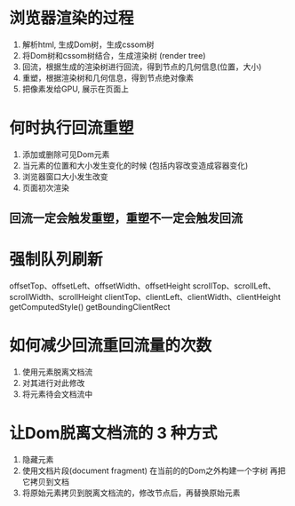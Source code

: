 # 浏览器渲染的过程
1. 解析html, 生成Dom树，生成cssom树
2. 将Dom树和cssom树结合，生成渲染树 (render tree)
3. 回流，根据生成的渲染树进行回流，得到节点的几何信息(位置，大小)
4. 重塑，根据渲染树和几何信息，得到节点绝对像素
5. 把像素发给GPU, 展示在页面上

# 何时执行回流重塑
1. 添加或删除可见Dom元素
2. 当元素的位置和大小发生变化的时候 (包括内容改变造成容器变化)
3. 浏览器窗口大小发生改变
4. 页面初次渲染

## 回流一定会触发重塑，重塑不一定会触发回流

# 强制队列刷新
  offsetTop、offsetLeft、offsetWidth、offsetHeight
  scrollTop、scrollLeft、scrollWidth、scrollHeight
  clientTop、clientLeft、clientWidth、clientHeight
  getComputedStyle()
  getBoundingClientRect

# 如何减少回流重回流量的次数
1. 使用元素脱离文档流
2. 对其进行对此修改
3. 将元素待会文档流中

# 让Dom脱离文档流的 3 种方式
1. 隐藏元素
2. 使用文档片段(document fragment) 在当前的的Dom之外构建一个字树 再把它拷贝到文档
3. 将原始元素拷贝到脱离文档流的，修改节点后，再替换原始元素